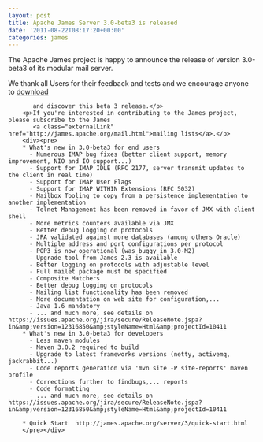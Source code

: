 ```yaml
---
layout: post
title: Apache James Server 3.0-beta3 is released
date: '2011-08-22T08:17:20+00:00'
categories: james
---
```

<p>The Apache James project is happy to announce the release 
           of version 3.0-beta3 of its modular mail server.</p>
        <p>We thank all Users for their feedback and tests and we encourage anyone to 
           <a class="externalLink" href="http://james.apache.org/download.cgi#Apache_James_Server">download</a>

           and discover this beta 3 release.</p>
        <p>If you're interested in contributing to the James project, please subscribe to the James 
           <a class="externalLink" href="http://james.apache.org/mail.html">mailing lists</a>.</p>
        <div><pre>
        * What's new in 3.0-beta3 for end users
          - Numerous IMAP bug fixes (better client support, memory improvement, NIO and IO support...)
          - Support for IMAP IDLE (RFC 2177, server transmit updates to the client in real time)
          - Support for IMAP User Flags
          - Support for IMAP WITHIN Extensions (RFC 5032)
          - Mailbox Tooling to copy from a persistence implementation to another implementation
          - Telnet Management has been removed in favor of JMX with client shell
          - More metrics counters available via JMX
          - Better debug logging on protocols
          - JPA validated against more databases (among others Oracle)
          - Multiple address and port configurations per protocol
          - POP3 is now operational (was buggy in 3.0-M2)
          - Upgrade tool from James 2.3 is available
          - Better logging on protocols with adjustable level
          - Full mailet package must be specified
          - Composite Matchers
          - Better debug logging on protocols
          - Mailing list functionality has been removed
          - More documentation on web site for configuration,...
          - Java 1.6 mandatory
          - ... and much more, see details on https://issues.apache.org/jira/secure/ReleaseNote.jspa?in&amp;version=12316850&amp;styleName=Html&amp;projectId=10411
        * What's new in 3.0-beta3 for developers
          - Less maven modules
          - Maven 3.0.2 required to build
          - Upgrade to latest frameworks versions (netty, activemq, jackrabbit...)
          - Code reports generation via 'mvn site -P site-reports' maven profile
          - Corrections further to findbugs,... reports
          - Code formatting
          - ... and much more, see details on https://issues.apache.org/jira/secure/ReleaseNote.jspa?in&amp;version=12316850&amp;styleName=Html&amp;projectId=10411
      
        * Quick Start  http://james.apache.org/server/3/quick-start.html
        </pre></div>
